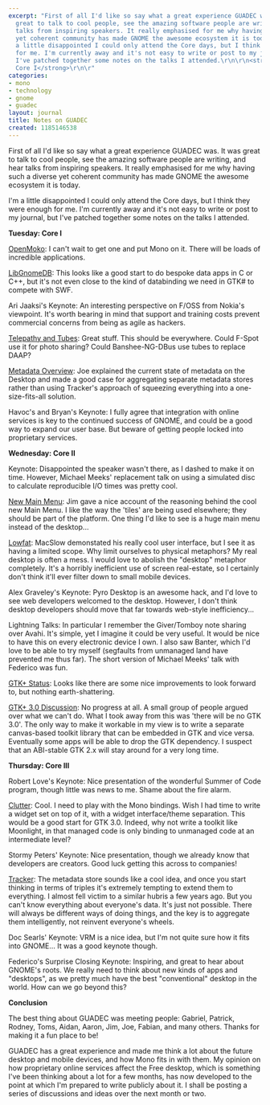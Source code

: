 ```yaml
---
excerpt: "First of all I'd like so say what a great experience GUADEC was. It was
  great to talk to cool people, see the amazing software people are writing, and hear
  talks from inspiring speakers. It really emphasised for me why having such a diverse
  yet coherent community has made GNOME the awesome ecosystem it is today.\r\n\r\nI'm
  a little disappointed I could only attend the Core days, but I think they were enough
  for me. I'm currently away and it's not easy to write or post to my journal, but
  I've patched together some notes on the talks I attended.\r\n\r\n<strong>Tuesday:
  Core I</strong>\r\n\r"
categories:
- mono
- technology
- gnome
- guadec
layout: journal
title: Notes on GUADEC
created: 1185146538
---
```

First of all I'd like so say what a great experience GUADEC was. It was great to talk to cool people, see the amazing software people are writing, and hear talks from inspiring speakers. It really emphasised for me why having such a diverse yet coherent community has made GNOME the awesome ecosystem it is today.

I'm a little disappointed I could only attend the Core days, but I think they were enough for me. I'm currently away and it's not easy to write or post to my journal, but I've patched together some notes on the talks I attended.

<strong>Tuesday: Core I</strong>

<a href="http://guadec.org/node/591">OpenMoko</a>: I can't wait to get one and put Mono on it. There will be loads of incredible applications.

<a href="http://guadec.org/node/550">LibGnomeDB</a>: This looks like a good start to do bespoke data apps in C or C++, but it's not even close to the kind of databinding we need in GTK# to compete with SWF.

Ari Jaaksi's Keynote: An interesting perspective on F/OSS from Nokia's viewpoint. It's worth bearing in mind that support and training costs prevent commercial concerns from being as agile as hackers.

<a href="http://guadec.org/node/553">Telepathy and Tubes</a>: Great stuff. This should be everywhere. Could F-Spot use it for photo sharing? Could Banshee-NG-DBus use tubes to replace DAAP?

<a href="http://guadec.org/node/614">Metadata Overview</a>: Joe explained the current state of metadata on the Desktop and made a good case for aggregating separate metadata stores rather than using Tracker's approach of squeezing everything into a one-size-fits-all solution.

Havoc's and Bryan's Keynote: I fully agree that integration with online services is key to the continued success of GNOME, and could be a good way to expand our user base. But beware of getting people locked into proprietary services.


<strong>Wednesday: Core II</strong>

Keynote: Disappointed the speaker wasn't there, as I dashed to make it on time. However, Michael Meeks' replacement talk on using a simulated disc to calculate reproducible I/O times was pretty cool.

<a href="http://guadec.org/node/635">New Main Menu</a>: Jim gave a nice account of the reasoning behind the cool new Main Menu. I like the way the 'tiles' are being used elsewhere; they should be part of the platform. One thing I'd like to see is a huge main menu instead of the desktop...

<a href="http://guadec.org/node/541">Lowfat</a>: MacSlow demonstated his really cool user interface, but I see it as having a limited scope. Why limit ourselves to physical metaphors? My real desktop is often a mess. I would love to abolish the "desktop" metaphor completely. It's a horribly inefficient use of screen real-estate, so I certainly don't think it'll ever filter down to small mobile devices.

Alex Graveley's Keynote: Pyro Desktop is an awesome hack, and I'd love to see web developers welcomed to the desktop. However, I don't think desktop developers should move that far towards web-style inefficiency...

Lightning Talks: In particular I remember the Giver/Tomboy note sharing over Avahi. It's simple, yet I imagine it could be very useful. It would be nice to have this on every electronic device I own. I also saw Banter, which I'd love to be able to try myself (segfaults from unmanaged land have prevented me thus far). The short version of Michael Meeks' talk with Federico was fun.

<a href="http://guadec.org/node/596">GTK+ Status</a>: Looks like there are some nice improvements to look forward to, but nothing earth-shattering.

<a href="http://guadec.org/node/615"> GTK+ 3.0 Discussion</a>: No progress at all. A small group of people argued over what we can't do. What I took away from this was 'there will be no GTK 3.0'. The only way to make it workable in my view is to write a separate canvas-based toolkit library that can be embedded in GTK and vice versa. Eventually some apps will be able to drop the GTK dependency. I suspect that an ABI-stable GTK 2.x will stay around for a very long time.


<strong>Thursday: Core III</strong>

Robert Love's Keynote: Nice presentation of the wonderful Summer of Code program, though little was news to me. Shame about the fire alarm.

<a href="http://guadec.org/node/579">Clutter</a>: Cool. I need to play with the Mono bindings. Wish I had time to write a widget set on top of it, with a widget interface/theme separation. This would be a good start for GTK 3.0. Indeed, why not write a toolkit like Moonlight, in that managed code is only binding to unmanaged code at an intermediate level?

Stormy Peters' Keynote: Nice presentation, though we already know that developers are creators. Good luck getting this across to companies!

<a href="http://guadec.org/node/567">Tracker</a>: The metadata store sounds like a cool idea, and once you start thinking in terms of triples it's extremely tempting to extend them to everything. I almost fell victim to a similar hubris a few years ago. But you can't know everything about everyone's data. It's just not possible. There will always be different ways of doing things, and the key is to aggregate them intelligently, not reinvent everyone's wheels.

Doc Searls' Keynote: VRM is a nice idea, but I'm not quite sure how it fits into GNOME... It was a good keynote though.

Federico's Surprise Closing Keynote: Inspiring, and great to hear about GNOME's roots. We really need to think about new kinds of apps and "desktops", as we pretty much have the best "conventional" desktop in the world. How can we go beyond this?

<strong>Conclusion</strong>

The best thing about GUADEC was meeting people: Gabriel, Patrick, Rodney, Toms, Aidan, Aaron, Jim, Joe, Fabian, and many others. Thanks for making it a fun place to be!

GUADEC has a great experience and made me think a lot about the future desktop and mobile devices, and how Mono fits in with them. My opinion on how proprietary online services affect the Free desktop, which is something I've been thinking about a lot for a few months, has now developed to the point at which I'm prepared to write publicly about it. I shall be posting a series of discussions and ideas over the next month or two.
